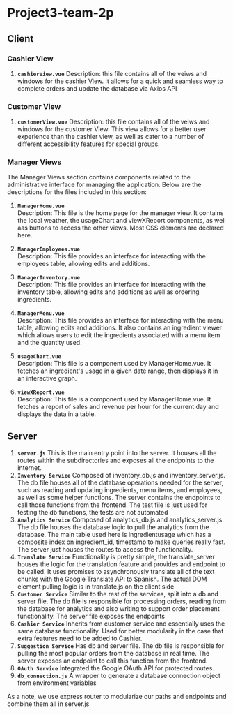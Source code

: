 # Project3-team-2p

## Client

### Cashier View

1. **`cashierView.vue`**
   Description: this file contains all of the veiws and windows for the cashier View. It allows for a quick and seamless way to complete orders and update the database via Axios API

### Customer View

1. **`customerView.vue`**
   Description: this file contains all of the veiws and windows for the customer View. This view allows for a better user experience than the cashier view, as well as cater to a number of different accessibility features for special groups.


### Manager Views

The Manager Views section contains components related to the administrative interface for managing the application. Below are the descriptions for the files included in this section:

1. **`ManagerHome.vue`**  
   Description: This file is the home page for the manager view. It contains the local weather, the usageChart and viewXReport components, as well aas buttons to access the other views. Most CSS elements are declared here.

2. **`ManagerEmployees.vue`**  
   Description: This file provides an interface for interacting with the employees table, allowing edits and additions.

3. **`ManagerInventory.vue`**  
   Description: This file provides an interface for interacting with the inventory table, allowing edits and additions as well as ordering ingredients.

4. **`ManagerMenu.vue`**  
   Description: This file provides an interface for interacting with the menu table, allowing edits and additions. It also contains an ingredient viewer which allows users to edit the ingredients associated with a menu item and the quantity used.

5. **`usageChart.vue`**  
   Description: This file is a component used by ManagerHome.vue. It fetches an ingredient's usage in a given date range, then displays it in an interactive graph.

6. **`viewXReport.vue`**  
   Description: This file is a component used by ManagerHome.vue. It fetches a report of sales and revenue per hour for the current day and displays the data in a table.

## Server

1. **`server.js`**
   This is the main entry point into the server. It houses all the routes within the subdirectories and exposes all the endpoints to the internet.
2. **`Inventory Service`**
   Composed of inventory_db.js and inventory_server.js. The db file houses all of the database operations needed for the server, such as reading and updating ingredients, menu items, and employees, as well as some helper functions. The server contains the endpoints to call those functions from the frontend. The test file is just used for testing the db functions, the tests are not automated
3. **`Analytics Service`**
   Composed of analytics_db.js and analytics_server.js. The db file houses the database logic to pull the analytics from the database. The main table used here is ingredientusage which has a composite index on ingredient_id, timestamp to make queries really fast. The server just houses the routes to access the functionality.
4. **`Translate Service`**
   Functionality is pretty simple, the translate_server houses the logic for the translation feature and provides and endpoint to be called. It uses promises to asynchronously translate all of the text chunks with the Google Translate API to Spanish. The actual DOM element pulling logic is in translate.js on the client side
5. **`Customer Service`**
   Similar to the rest of the services, split into a db and server file. The db file is responsible for processing orders, reading from the database for analytics and also writing to support order placement functionality. The server file exposes the endpoints
6. **`Cashier Service`**
   Inherits from customer service and essentially uses the same database functionality. Used for better modularity in the case that extra features need to be added to Cashier.
7. **`Suggestion Service`**
   Has db and server file. The db file is responsible for pulling the most popular orders from the database in real time. The server exposes an endpoint to call this function from the frontend.
8. **`OAuth Service`**
   Integrated the Google OAuth API for protected routes.
9. **`db_connection.js`**
   A wrapper to generate a database connection object from environment variables

As a note, we use express router to modularize our paths and endpoints and combine them all in server.js
